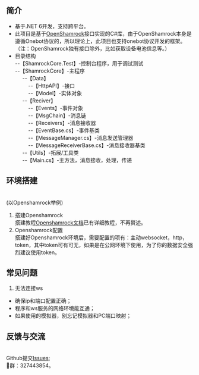 ## 简介
- 基于.NET 6开发，支持跨平台。
- 此项目是基于[OpenShamrock](https://github.com/whitechi73/OpenShamrock)接口实现的C#库，由于OpenShamrock本身是遵循Onebot协议的，所以理论上，此项目也支持onebot协议开发的框架。（注：OpenShamrock独有接口除外，比如获取设备电池信息等。）
- 目录结构
<br>--【ShamrockCore.Test】-控制台程序，用于调试测试
<br>--【ShamrockCore】-主程序
<br>&nbsp;&nbsp;&nbsp;&nbsp;
--【Data】
<br>&nbsp;&nbsp;&nbsp;&nbsp;&nbsp;&nbsp;&nbsp;&nbsp;
--【HttpAPI】-接口
<br>&nbsp;&nbsp;&nbsp;&nbsp;&nbsp;&nbsp;&nbsp;&nbsp;
--【Model】-实体对象
<br>&nbsp;&nbsp;&nbsp;&nbsp;
--【Reciver】
<br>&nbsp;&nbsp;&nbsp;&nbsp;&nbsp;&nbsp;&nbsp;&nbsp;
--【Events】-事件对象
<br>&nbsp;&nbsp;&nbsp;&nbsp;&nbsp;&nbsp;&nbsp;&nbsp;
--【MsgChain】-消息链
<br>&nbsp;&nbsp;&nbsp;&nbsp;&nbsp;&nbsp;&nbsp;&nbsp;
--【Receivers】-消息接收器
<br>&nbsp;&nbsp;&nbsp;&nbsp;&nbsp;&nbsp;&nbsp;&nbsp;
--【EventBase.cs】-事件基类
<br>&nbsp;&nbsp;&nbsp;&nbsp;&nbsp;&nbsp;&nbsp;&nbsp;
--【MessageManager.cs】-消息发送管理器
<br>&nbsp;&nbsp;&nbsp;&nbsp;&nbsp;&nbsp;&nbsp;&nbsp;
--【MessageReceiverBase.cs】-消息接收器基类
<br>&nbsp;&nbsp;&nbsp;&nbsp;
--【Utils】-拓展/工具类
<br>&nbsp;&nbsp;&nbsp;&nbsp;
--【Main.cs】-主方法，消息接收，处理，传递
## 环境搭建
<br>(以Openshamrock举例)
1. 搭建Openshamrock
<br>搭建教程[Openshamrock文档](https://whitechi73.github.io/OpenShamrock/)已有详细教程，不再赘述。
2. Openshamrock配置
<br>搭建好Openshamrock环境后，需要配置的项有：主动websocket，http，token，其中token可有可无，如果是在公网环境下使用，为了你的数据安全强烈建议使用token。
## 常见问题
1. 无法连接ws
- 确保ip和端口配置正确；
- 程序和ws服务的网络环境能互通；
- 如果使用的模拟器，别忘记模拟器和PC端口映射；
## 反馈与交流
<br>Github提交[Issues](https://github.com/Jaffoo/ShamrockCore.NET/issues);
<br>🐧群：327443854。